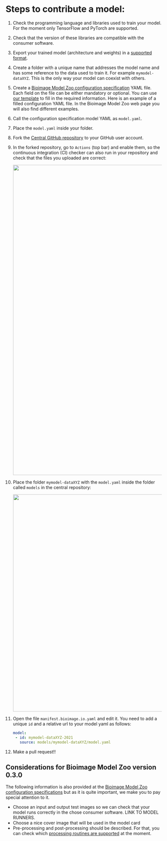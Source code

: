 # Steps to contribute a model:
1. Check the programming language and libraries used to train your model. For the moment only TensorFlow and PyTorch are supported.
2. Check that the version of these libraries are compatible with the consumer software.
3. Export your trained model (architecture and weights) in a [supported format](https://github.com/bioimage-io/configuration/blob/master/supported_formats_and_operations.md#weight-formats).
4. Create a folder with a unique name that addresses the model name and has some reference to the data used to train it. For example `mymodel-dataXYZ`. This is the only way your model can coexist with others.

5. Create a [Bioimage Model Zoo configuration specification](https://github.com/bioimage-io/configuration/blob/master/README.md) YAML file.
   Each field on the file can be either mandatory or optional. You can use [our template](https://github.com/bioimage-io/bioimage-io-models/pull/55/files#diff-f6c64be5b9d764d0964654908b2ed4495fccc7624e58e9360bfdc6cef169edbe) to fill in the required information. 
   Here is an example of a filled configuration YAML file. In the Bioimage Model Zoo web page you will also find different examples. 
   
6. Call the configuration specification model YAML as `model.yaml`. 
7. Place the `model.yaml` inside your folder. 
9. Fork the [Central GitHub repository](https://github.com/bioimage-io/bioimage-io-models) to your GitHub user account.
10. In the forked repository, go to `Actions` (top bar) and enable them, so the continuous integration (CI) checker can also run in your repository and check that the files you uploaded are correct:
   
    <img src="contribute_models/enable_actions.png" align="center" width="1000"/>
    
11. Place the folder `mymodel-dataXYZ` with the `model.yaml` inside the folder called `models` in the central repository:
    
    <img src="contribute_models/dummy_model_folder.png" align="center" width="700"/>
    
12. Open the file `manifest.bioimage.io.yaml` and edit it. You need to add a unique `id` and a relative url to your model yaml as follows:
    ```yaml
    model:
     - id: mymodel-dataXYZ-2021
       source: models/mymodel-dataXYZ/model.yaml       
    ```
13. Make a pull request!!

## Considerations for Bioimage Model Zoo version 0.3.0
The following information is also provided at the [Bioimage Model Zoo configuration specifications](https://github.com/bioimage-io/configuration/blob/master/README.md) but as it is quite important, we make you to pay special attention to it.
* Choose an input and output test images so we can check that your model runs correctly in the chose consumer software. LINK TO MODEL RUNNERS.
* Choose a nice cover image that will be used in the model card
* Pre-processing and post-processing should be described. For that, you can check which [processing routines are supported](https://github.com/bioimage-io/configuration/blob/master/supported_formats_and_operations.md#pre--and-postprocessing) at the moment.

